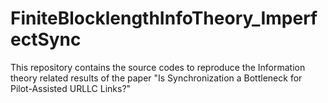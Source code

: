 # FiniteBlocklengthInfoTheory_ImperfectSync
 This repository contains the source codes to reproduce the Information theory related results of the paper "Is Synchronization a Bottleneck for Pilot-Assisted URLLC Links?"
